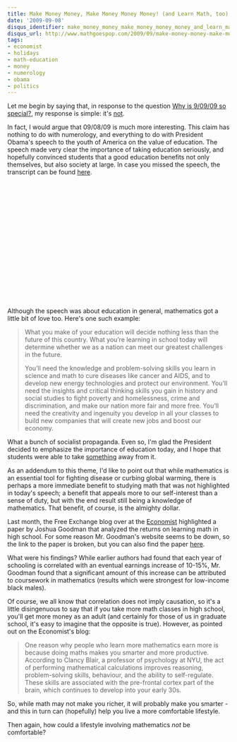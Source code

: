 ```yaml
---
title: Make Money Money, Make Money Money Money! (and Learn Math, too)
date: '2009-09-08'
disqus_identifier: make_money_money_make_money_money_money_and_learn_math_too
disqus_url: http://www.mathgoespop.com/2009/09/make-money-money-make-money-money-money-and-learn-math-too.html
tags:
- economist
- holidays
- math-education
- money
- numerology
- obama
- politics
---
```

Let me begin by saying that, in response to the question <a href="http://news.yahoo.com/s/livescience/20090908/sc_livescience/why090909issospecial">Why is 9/09/09 so special?</a>, my response is simple: it's <a href="http://mathgoespop.blogspot.com/search/label/Math%20Holidays">not</a>.

<p>In fact, I would argue that 09/08/09 is much more interesting.  This claim has nothing to do with numerology, and everything to do with President Obama's speech to the youth of America on the value of education.  The speech made very clear the importance of taking education seriously, and hopefully convinced students that a good education benefits not only themselves, but also society at large.  In case you missed the speech, the transcript can be found <a href="http://www.whitehouse.gov/MediaResources/PreparedSchoolRemarks/">here</a>.</p>

<p><div style="text-align: center;"><object classid="clsid:d27cdb6e-ae6d-11cf-96b8-444553540000" width="440" height="270" codebase="http://download.macromedia.com/pub/shockwave/cabs/flash/swflash.cab#version=6,0,40,0"><param name="allowFullScreen" value="true" /><param name="allowscriptaccess" value="always" /><param name="src" value="http://www.youtube.com/v/8ZZ6GrzWkw0&amp;hl=en&amp;fs=1&amp;" /><param name="allowfullscreen" value="true" /><embed type="application/x-shockwave-flash" width="440" height="270" src="http://www.youtube.com/v/8ZZ6GrzWkw0&amp;hl=en&amp;fs=1&amp;" allowscriptaccess="always" allowfullscreen="true"> </embed></object></div></p>

<p>Although the speech was about education in general, mathematics got a little bit of love too.  Here's one such example:</p>

<blockquote><p>What you make of your education will decide nothing less than the future of this country. What you’re learning in school today will determine whether we as a nation can meet our greatest challenges in the future.</p><p>You’ll need the knowledge and problem-solving skills you learn in science and math to cure diseases like cancer and AIDS, and to develop new energy technologies and protect our environment. You’ll need the insights and critical thinking skills you gain in history and social studies to fight poverty and homelessness, crime and discrimination, and make our nation more fair and more free. You’ll need the creativity and ingenuity you develop in all your classes to build new companies that will create new jobs and boost our economy.</p></blockquote>

What a bunch of socialist propaganda.  Even so, I'm glad the President decided to emphasize the importance of education today, and I hope that students were able to take <a href="http://news.yahoo.com/s/ap/20090909/ap_on_go_pr_wh/us_obama_school_speech">something</a> away from it.

<p>As an addendum to this theme, I'd like to point out that while mathematics is an essential tool for fighting disease or curbing global warming, there is perhaps a more immediate benefit to studying math that was not highlighted in today's speech; a benefit that appeals more to our self-interest than a sense of duty, but with the end result still being a knowledge of mathematics.   That benefit, of course, is the almighty dollar.</p>

<p>Last month, the Free Exchange blog over at the <a href="http://www.economist.com/blogs/freeexchange/2009/08/how_to_get_smart.cfm">Economist</a> highlighted a paper by Joshua Goodman that analyzed the returns on learning math in high school.  For some reason Mr. Goodman's website seems to be down, so the link to the paper is broken, but you can also find the paper <a href="http://www.ces.census.gov/index.php/ces/seminarslist?down_key=245&amp;down_val=paper">here</a>.</p>

<p>What were his findings?  While earlier authors had found that each year of schooling is correlated with an eventual earnings increase of 10-15%, Mr. Goodman found that a significant amount of this increase can be attributed to coursework in mathematics (results which were strongest for low-income black males).</p>

<p>Of course, we all know that correlation does not imply causation, so it's a little disingenuous to say that if you take more math classes in high school, you'll get more money as an adult (and certainly for those of us in graduate school, it's easy to imagine that the opposite is true).  However, as pointed out on the Economist's blog:</p>

<blockquote><p>One reason why people who learn more mathematics earn more is because doing maths makes you smarter and more productive. According to Clancy Blair, a professor of psychology at NYU, the act of performing mathematical calculations improves reasoning, problem-solving skills, behaviour, and the ability to self-regulate. These skills are associated with the pre-frontal cortex part of the brain, which continues to develop into your early 30s.</p></blockquote>

<p>So, while math may not make you richer, it will probably make you smarter - and this in turn can (hopefully) help you live a more comfortable lifestyle.</p>

<p>Then again, how could a lifestyle involving mathematics <span style="font-style: italic;">not</span> be comfortable?</p>
